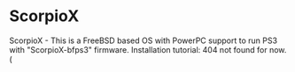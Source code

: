 # ScorpioX
ScorpioX - This is a FreeBSD based OS with PowerPC support to run PS3 with "ScorpioX-bfps3" firmware.
Installation tutorial:
  404 not found for now.(
